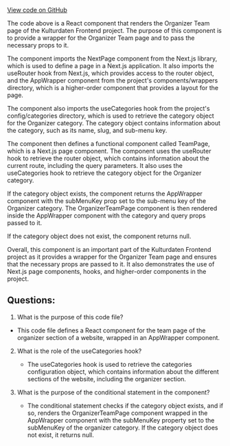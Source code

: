[View code on GitHub](https://github.com/technologiestiftung/kulturdaten-frontend/blob/master/pages/[organizer]/team.tsx)

The code above is a React component that renders the Organizer Team page of the Kulturdaten Frontend project. The purpose of this component is to provide a wrapper for the Organizer Team page and to pass the necessary props to it.

The component imports the NextPage component from the Next.js library, which is used to define a page in a Next.js application. It also imports the useRouter hook from Next.js, which provides access to the router object, and the AppWrapper component from the project's components/wrappers directory, which is a higher-order component that provides a layout for the page.

The component also imports the useCategories hook from the project's config/categories directory, which is used to retrieve the category object for the Organizer category. The category object contains information about the category, such as its name, slug, and sub-menu key.

The component then defines a functional component called TeamPage, which is a Next.js page component. The component uses the useRouter hook to retrieve the router object, which contains information about the current route, including the query parameters. It also uses the useCategories hook to retrieve the category object for the Organizer category.

If the category object exists, the component returns the AppWrapper component with the subMenuKey prop set to the sub-menu key of the Organizer category. The OrganizerTeamPage component is then rendered inside the AppWrapper component with the category and query props passed to it.

If the category object does not exist, the component returns null.

Overall, this component is an important part of the Kulturdaten Frontend project as it provides a wrapper for the Organizer Team page and ensures that the necessary props are passed to it. It also demonstrates the use of Next.js page components, hooks, and higher-order components in the project.
## Questions: 
 1. What is the purpose of this code file?
   - This code file defines a React component for the team page of the organizer section of a website, wrapped in an AppWrapper component.

2. What is the role of the useCategories hook?
   - The useCategories hook is used to retrieve the categories configuration object, which contains information about the different sections of the website, including the organizer section.

3. What is the purpose of the conditional statement in the component?
   - The conditional statement checks if the category object exists, and if so, renders the OrganizerTeamPage component wrapped in the AppWrapper component with the subMenuKey property set to the subMenuKey of the organizer category. If the category object does not exist, it returns null.